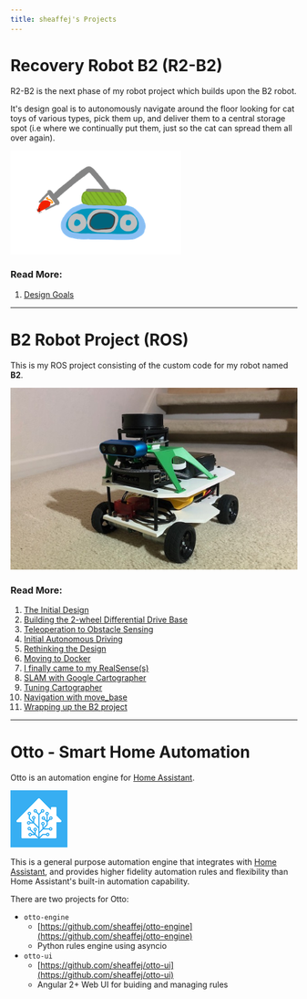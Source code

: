 ```yaml
---
title: sheaffej's Projects
---
```


# Recovery Robot B2 (R2-B2)

R2-B2 is the next phase of my robot project which builds upon the B2 robot. 

It's design goal is to autonomously navigate around the floor looking for cat toys of various types, pick them up, and deliver them to a central storage spot (i.e where we continually put them, just so the cat can spread them all over again).

![](r2b2/images/r2b2-artists-concept.png)

### Read More:
1. [Design Goals](r2b2/initial-design/design-goals)

---

# B2 Robot Project (ROS)

This is my ROS project consisting of the custom code for my robot named **B2**.

![](b2/images/b2_oct_2020_400px.jpeg)

### Read More:
1. [The Initial Design](b2/2wd-base/InitialDesign)
2. [Building the 2-wheel Differential Drive Base](b2/2wd-base/Building-the-Drive-Base)
3. [Teleoperation to Obstacle Sensing](b2/2wd-base/Teleoperation-to-Obstacle-Sensing)
4. [Initial Autonomous Driving](b2/2wd-base/Initial-Autonomous-Driving)
5. [Rethinking the Design](b2/4wd-base/rethinking-the-design)
6. [Moving to Docker](b2/4wd-base/moving-to-docker)
7. [I finally came to my RealSense(s)](b2/4wd-base/intel-realsense)
8. [SLAM with Google Cartographer](b2/slam/slam-with-cartographer)
9. [Tuning Cartographer](/b2/slam/tuning-cartographer)
10. [Navigation with move_base](/b2/nav/nav-with-move_base)
11. [Wrapping up the B2 project](/b2/nav/wrapping-up)

---

# Otto - Smart Home Automation
Otto is an automation engine for [Home Assistant](https://www.home-assistant.io/).

![](otto/images/ha_logo_100px.png)

This is a general purpose automation engine that integrates with [Home Assistant](https://www.home-assistant.io/), and provides higher fidelity automation rules and flexibility than Home Assistant's built-in automation capability.

There are two projects for Otto:
* `otto-engine`
  * [https://github.com/sheaffej/otto-engine](https://github.com/sheaffej/otto-engine)
  * Python rules engine using asyncio
* `otto-ui`
  * [https://github.com/sheaffej/otto-ui](https://github.com/sheaffej/otto-ui)
  * Angular 2+ Web UI for buiding and managing rules